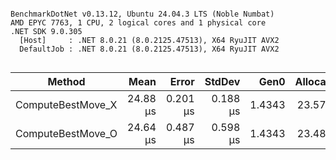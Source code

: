 ```

BenchmarkDotNet v0.13.12, Ubuntu 24.04.3 LTS (Noble Numbat)
AMD EPYC 7763, 1 CPU, 2 logical cores and 1 physical core
.NET SDK 9.0.305
  [Host]     : .NET 8.0.21 (8.0.2125.47513), X64 RyuJIT AVX2
  DefaultJob : .NET 8.0.21 (8.0.2125.47513), X64 RyuJIT AVX2


```
| Method            | Mean     | Error    | StdDev   | Gen0   | Allocated |
|------------------ |---------:|---------:|---------:|-------:|----------:|
| ComputeBestMove_X | 24.88 μs | 0.201 μs | 0.188 μs | 1.4343 |  23.57 KB |
| ComputeBestMove_O | 24.64 μs | 0.487 μs | 0.598 μs | 1.4343 |  23.48 KB |
